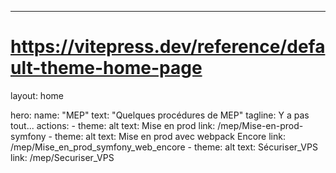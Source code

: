 ---

# https://vitepress.dev/reference/default-theme-home-page

layout: home

hero:
  name: "MEP"
  text: "Quelques procédures de MEP"
  tagline: Y a pas tout...
  actions: 
    - theme: alt
      text: Mise en prod
      link: /mep/Mise-en-prod-symfony
    - theme: alt
      text: Mise en prod avec webpack Encore
      link: /mep/Mise_en_prod_symfony_web_encore
    - theme: alt
      text: Sécuriser_VPS
      link: /mep/Securiser_VPS
